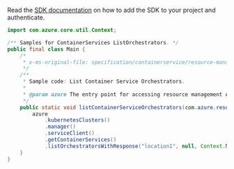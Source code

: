 Read the [SDK documentation](https://github.com/Azure/azure-sdk-for-java/blob/azure-resourcemanager_2.15.0/sdk/resourcemanager/azure-resourcemanager/README.md) on how to add the SDK to your project and authenticate.

```java
import com.azure.core.util.Context;

/** Samples for ContainerServices ListOrchestrators. */
public final class Main {
    /*
     * x-ms-original-file: specification/containerservice/resource-manager/Microsoft.ContainerService/stable/2019-08-01/examples/ContainerServiceListOrchestrators.json
     */
    /**
     * Sample code: List Container Service Orchestrators.
     *
     * @param azure The entry point for accessing resource management APIs in Azure.
     */
    public static void listContainerServiceOrchestrators(com.azure.resourcemanager.AzureResourceManager azure) {
        azure
            .kubernetesClusters()
            .manager()
            .serviceClient()
            .getContainerServices()
            .listOrchestratorsWithResponse("location1", null, Context.NONE);
    }
}
```
